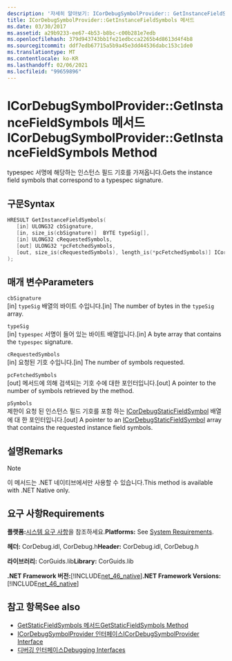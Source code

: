 ```yaml
---
description: '자세히 알아보기: ICorDebugSymbolProvider:: GetInstanceFieldSymbols 메서드'
title: ICorDebugSymbolProvider::GetInstanceFieldSymbols 메서드
ms.date: 03/30/2017
ms.assetid: a29b9233-ee67-4b53-b8bc-c00b281e7edb
ms.openlocfilehash: 379d943743bb1fe21edbcca2265b4d8613d4f4b8
ms.sourcegitcommit: ddf7edb67715a5b9a45e3dd44536dabc153c1de0
ms.translationtype: MT
ms.contentlocale: ko-KR
ms.lasthandoff: 02/06/2021
ms.locfileid: "99659896"
---
```

# <a name="icordebugsymbolprovidergetinstancefieldsymbols-method"></a><span data-ttu-id="16084-103">ICorDebugSymbolProvider::GetInstanceFieldSymbols 메서드</span><span class="sxs-lookup"><span data-stu-id="16084-103">ICorDebugSymbolProvider::GetInstanceFieldSymbols Method</span></span>

<span data-ttu-id="16084-104">typespec 서명에 해당하는 인스턴스 필드 기호를 가져옵니다.</span><span class="sxs-lookup"><span data-stu-id="16084-104">Gets the instance field symbols that correspond to a typespec signature.</span></span>  
  
## <a name="syntax"></a><span data-ttu-id="16084-105">구문</span><span class="sxs-lookup"><span data-stu-id="16084-105">Syntax</span></span>  
  
```cpp  
HRESULT GetInstanceFieldSymbols(  
   [in] ULONG32 cbSignature,  
   [in, size_is(cbSignature)]  BYTE typeSig[],  
   [in] ULONG32 cRequestedSymbols,  
   [out] ULONG32 *pcFetchedSymbols,  
   [out, size_is(cRequestedSymbols), length_is(*pcFetchedSymbols)] ICorDebugInstanceFieldSymbol *pSymbols[]  
);  
```  
  
## <a name="parameters"></a><span data-ttu-id="16084-106">매개 변수</span><span class="sxs-lookup"><span data-stu-id="16084-106">Parameters</span></span>  

 `cbSignature`  
 <span data-ttu-id="16084-107">[in] `typeSig` 배열의 바이트 수입니다.</span><span class="sxs-lookup"><span data-stu-id="16084-107">[in] The number of bytes in the `typeSig` array.</span></span>  
  
 `typeSig`  
 <span data-ttu-id="16084-108">[in] `typespec` 서명이 들어 있는 바이트 배열입니다.</span><span class="sxs-lookup"><span data-stu-id="16084-108">[in] A byte array that contains the `typespec` signature.</span></span>  
  
 `cRequestedSymbols`  
 <span data-ttu-id="16084-109">[in] 요청된 기호 수입니다.</span><span class="sxs-lookup"><span data-stu-id="16084-109">[in] The number of symbols requested.</span></span>  
  
 `pcFetchedSymbols`  
 <span data-ttu-id="16084-110">[out] 메서드에 의해 검색되는 기호 수에 대한 포인터입니다.</span><span class="sxs-lookup"><span data-stu-id="16084-110">[out] A pointer to the number of symbols retrieved by the method.</span></span>  
  
 `pSymbols`  
 <span data-ttu-id="16084-111">제한이 요청 된 인스턴스 필드 기호를 포함 하는 [ICorDebugStaticFieldSymbol](icordebugstaticfieldsymbol-interface.md) 배열에 대 한 포인터입니다.</span><span class="sxs-lookup"><span data-stu-id="16084-111">[out] A pointer to an [ICorDebugStaticFieldSymbol](icordebugstaticfieldsymbol-interface.md) array that contains the requested instance field symbols.</span></span>  
  
## <a name="remarks"></a><span data-ttu-id="16084-112">설명</span><span class="sxs-lookup"><span data-stu-id="16084-112">Remarks</span></span>  
  
> [!NOTE]
> <span data-ttu-id="16084-113">이 메서드는 .NET 네이티브에서만 사용할 수 있습니다.</span><span class="sxs-lookup"><span data-stu-id="16084-113">This method is available with .NET Native only.</span></span>  
  
## <a name="requirements"></a><span data-ttu-id="16084-114">요구 사항</span><span class="sxs-lookup"><span data-stu-id="16084-114">Requirements</span></span>  

 <span data-ttu-id="16084-115">**플랫폼:**[시스템 요구 사항](../../get-started/system-requirements.md)을 참조하세요.</span><span class="sxs-lookup"><span data-stu-id="16084-115">**Platforms:** See [System Requirements](../../get-started/system-requirements.md).</span></span>  
  
 <span data-ttu-id="16084-116">**헤더:** CorDebug.idl, CorDebug.h</span><span class="sxs-lookup"><span data-stu-id="16084-116">**Header:** CorDebug.idl, CorDebug.h</span></span>  
  
 <span data-ttu-id="16084-117">**라이브러리:** CorGuids.lib</span><span class="sxs-lookup"><span data-stu-id="16084-117">**Library:** CorGuids.lib</span></span>  
  
 <span data-ttu-id="16084-118">**.NET Framework 버전:**[!INCLUDE[net_46_native](../../../../includes/net-46-native-md.md)]</span><span class="sxs-lookup"><span data-stu-id="16084-118">**.NET Framework Versions:** [!INCLUDE[net_46_native](../../../../includes/net-46-native-md.md)]</span></span>  
  
## <a name="see-also"></a><span data-ttu-id="16084-119">참고 항목</span><span class="sxs-lookup"><span data-stu-id="16084-119">See also</span></span>

- [<span data-ttu-id="16084-120">GetStaticFieldSymbols 메서드</span><span class="sxs-lookup"><span data-stu-id="16084-120">GetStaticFieldSymbols Method</span></span>](icordebugsymbolprovider-getstaticfieldsymbols-method.md)
- [<span data-ttu-id="16084-121">ICorDebugSymbolProvider 인터페이스</span><span class="sxs-lookup"><span data-stu-id="16084-121">ICorDebugSymbolProvider Interface</span></span>](icordebugsymbolprovider-interface.md)
- [<span data-ttu-id="16084-122">디버깅 인터페이스</span><span class="sxs-lookup"><span data-stu-id="16084-122">Debugging Interfaces</span></span>](debugging-interfaces.md)

